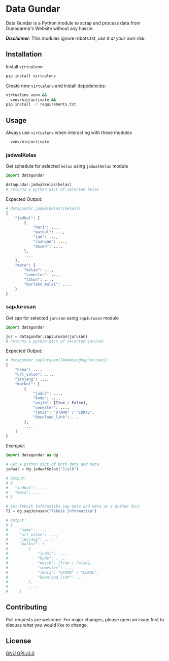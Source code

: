 # Data Gundar

Data Gundar is a Python module to scrap and process data from Gunadarma's Website without any hassle.

***Disclaimer***: This modules ignore robots.txt, _use it at your own risk_.

## Installation

Install `virtualenv`:

```bash
pip install virtualenv
```

Create new `virtualenv` and install depedencies:

```bash
virtualenv venv &&
. venv/bin/activate && 
pip install -r requirements.txt
```

## Usage

Always use `virtualenv` when interacting with these modules

```bash
. venv/bin/activate
```
### jadwalKelas
Get schedule for selected `kelas` using `jadwalKelas` module

```python
import datagundar

datagundar.jadwalKelas(kelas)
# returns a python dict of selected kelas
```

Expected Output:

```python
# datagundar.jadwalKelas([Kelas])
{
    "jadkul": [
        {
            "hari": ...,
            "matkul": ...,
            "jam": ...,
            "ruangan": ...,
            "dosen": ....
        },
        ....
    ],
    "meta": {
        "kelas": ...,
        "semester": ...,
        "tahun": ...,
        "berlaku_mulai": ....
    }
}
```

### sapJurusan

Get sap for selected `jurusan` using `sapJurusan` module

```python
import datagundar

jur = datagundar.sapJurusan(jurusan) 
# returns a python dict of selected jurusan
```

Expected Output:

```python
# datagundar.sapJurusan([NamaLengkapJurusan])
{
    "nama": ...,
    "url_value": ...,
    "jenjang": ...,
    "matkul": [
        {
            "judul": ...,
            "kode": ...,
            "wajib": [True / False],
            "semester": ...,
            "jenis": "UTAMA" / "LOKAL",
            "download_link":....
        },
        ....
    ]
}
```

_Example_:

```python
import datagundar as dg

# Get a python dict of both data and meta
jadwal = dg.jadwalKelas("2ia18")

# Output:
# {
#   "jadkul": ...,
#   "meta": ...
# }

# Get Teknik Informatika sap data and meta as a python dict
TI = dg.sapJurusan("Teknik Informatika")

# Output:
# {
#     "nama": ...,
#     "url_value": ...,
#     "jenjang": ...,
#     "matkul": [
#         {
#             "judul": ...,
#             "kode": ...,
#             "wajib": [True / False],
#             "semester": ...,
#             "jenis": "UTAMA" / "LOKAL",
#             "download_link":....
#         },
#         ....
#     ]
```

## Contributing

Pull requests are welcome. For major changes, please open an issue first to discuss what you would like to change.

## License

[GNU GPLv3.0](https://github.com/Rayhanga/DataGundar/blob/master/LICENSE)
